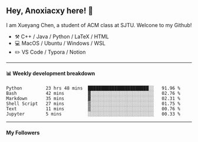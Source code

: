 <!--
**Anoxiacxy/Anoxiacxy** is a ✨ _special_ ✨ repository because its `README.md` (this file) appears on your GitHub profile.

Here are some ideas to get you started:

- 🔭 I’m currently working on ...
- 🌱 I’m currently learning ...
- 👯 I’m looking to collaborate on ...
- 🤔 I’m looking for help with ...
- 💬 Ask me about ...
- 📫 How to reach me: ...
- 😄 Pronouns: ...
- ⚡ Fun fact: ...
-->

## Hey, Anoxiacxy here! :wave:

I am Xueyang Chen, a student of ACM class at SJTU. Welcone to my Github!

-   :hammer_and_pick: C++ / Java / Python / LaTeX / HTML
-   :computer: MacOS / Ubuntu / Windows / WSL
-   :pencil2: VS Code / Typora / Notion



<!--
#### :sparkles: My followers
-->

<!--START_SECTION:top-followers-->
<!--END_SECTION:top-followers-->

---

#### :bar_chart: Weekly development breakdown

<!--START_SECTION:waka-->

```text
Python         23 hrs 48 mins  ███████████████████████░░   91.96 %
Bash           42 mins         ▓░░░░░░░░░░░░░░░░░░░░░░░░   02.76 %
Markdown       35 mins         ▓░░░░░░░░░░░░░░░░░░░░░░░░   02.31 %
Shell Script   27 mins         ▒░░░░░░░░░░░░░░░░░░░░░░░░   01.75 %
Text           11 mins         ▒░░░░░░░░░░░░░░░░░░░░░░░░   00.76 %
Jupyter        5 mins          ░░░░░░░░░░░░░░░░░░░░░░░░░   00.33 %
```

<!--END_SECTION:waka-->

---

#### My Followers
<!--START_SECTION:top-followers-->
<!--END_SECTION:top-followers-->
